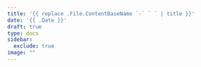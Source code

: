 ```yaml
---
title: '{{ replace .File.ContentBaseName `-` ` ` | title }}'
date: '{{ .Date }}'
draft: true
type: docs
sidebar:
  exclude: true
image: ""
---
```

